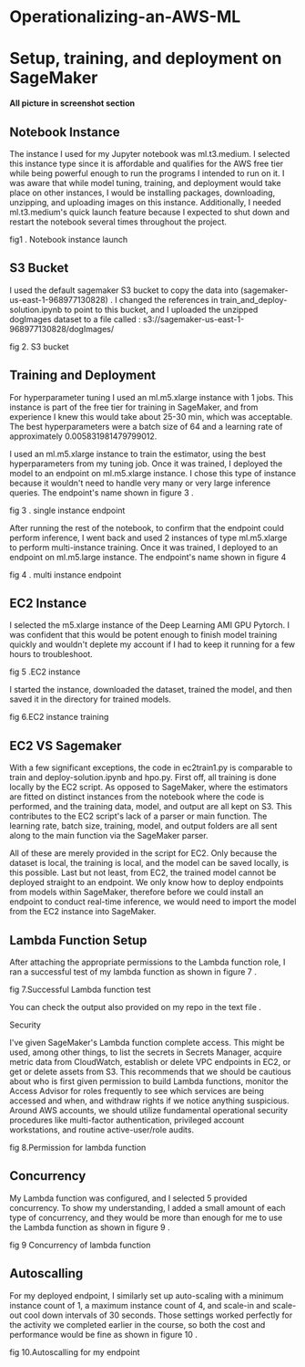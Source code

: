 # Operationalizing-an-AWS-ML





# Setup, training, and deployment on SageMaker

**All picture in screenshot section**

## Notebook Instance

The instance I used for my Jupyter notebook was ml.t3.medium. I selected this instance type since it is affordable and qualifies for the AWS free tier while being powerful enough to run the programs I intended to run on it. I was aware that while model tuning, training, and deployment would take place on other instances, I would be installing packages, downloading, unzipping, and uploading images on this instance. Additionally, I needed ml.t3.medium's quick launch feature because I expected to shut down and restart the notebook several times throughout the project.



fig1 . Notebook instance launch

## S3 Bucket

I used the default sagemaker S3 bucket  to copy the data into (sagemaker-us-east-1-968977130828)  . I changed the references in train_and_deploy-solution.ipynb to point to this bucket, and I uploaded the unzipped dogImages dataset to a file called : 
s3://sagemaker-us-east-1-968977130828/dogImages/

fig 2. S3 bucket


## Training and Deployment

For hyperparameter tuning I used an ml.m5.xlarge instance with 1 jobs. This instance is part of the free tier for training in SageMaker, and from experience I knew this would take about 25-30 min, which was acceptable. The best hyperparameters were a batch size of 64 and a learning rate of approximately 0.005831981479799012.

I used an ml.m5.xlarge instance to train the estimator, using the best hyperparameters from my tuning job. Once it was trained, I deployed the model to an endpoint on ml.m5.xlarge instance. I chose this type of instance because it wouldn't need to handle very many or very large inference queries. The endpoint's name shown in figure 3 .


fig 3 . single instance endpoint

After running the rest of the notebook, to confirm that the endpoint could perform inference, I went back and used 2 instances of type ml.m5.xlarge to perform multi-instance training. Once it was trained, I deployed to an endpoint on ml.m5.large instance. The endpoint's name shown in figure 4 


fig 4 . multi instance endpoint


## EC2 Instance

I selected the m5.xlarge instance of the Deep Learning AMI GPU Pytorch. I was confident that this would be potent enough to finish model training quickly and wouldn't deplete my account if I had to keep it running for a few hours to troubleshoot.


fig 5 .EC2 instance









I started the instance, downloaded the dataset, trained the model, and then saved it in the directory for trained models.


fig  6.EC2 instance training

## EC2 VS Sagemaker

With a few significant exceptions, the code in ec2train1.py is comparable to train and deploy-solution.ipynb and hpo.py. First off, all training is done locally by the EC2 script. As opposed to SageMaker, where the estimators are fitted on distinct instances from the notebook where the code is performed, and the training data, model, and output are all kept on S3. This contributes to the EC2 script's lack of a parser or main function. The learning rate, batch size, training, model, and output folders are all sent along to the main function via the SageMaker parser.

All of these are merely provided in the script for EC2. Only because the dataset is local, the training is local, and the model can be saved locally, is this possible. Last but not least, from EC2, the trained model cannot be deployed straight to an endpoint. We only know how to deploy endpoints from models within SageMaker, therefore before we could install an endpoint to conduct real-time inference, we would need to import the model from the EC2 instance into SageMaker.

## Lambda Function Setup

After attaching the appropriate permissions to the Lambda function role, I ran a successful test of my lambda function  as shown in figure 7 . 


fig  7.Successful Lambda function test

You can check the output also provided on my  repo in the text file .

Security 

I've given SageMaker's Lambda function complete access. This might be used, among other things, to list the secrets in Secrets Manager, acquire metric data from CloudWatch, establish or delete VPC endpoints in EC2, or get or delete assets from S3. This recommends that we should be cautious about who is first given permission to build Lambda functions, monitor the Access Advisor for roles frequently to see which services are being accessed and when, and withdraw rights if we notice anything suspicious. Around AWS accounts, we should utilize fundamental operational security procedures like multi-factor authentication, privileged account workstations, and routine active-user/role audits. 


fig  8.Permission for lambda function

## Concurrency

My Lambda function was configured, and I selected 5 provided concurrency. To show my understanding, I added a small amount of each type of concurrency, and they would be more than enough for me to use the Lambda function as shown in figure  9 .


fig  9 Concurrency of lambda function

## Autoscalling 

For my deployed endpoint, I similarly set up auto-scaling with a minimum instance count of 1, a maximum instance count of 4, and scale-in and scale-out cool down intervals of 30 seconds. Those settings worked perfectly for the activity we completed earlier in the course, so both the cost and performance would be fine as shown in figure  10 .

fig  10.Autoscalling for my endpoint


